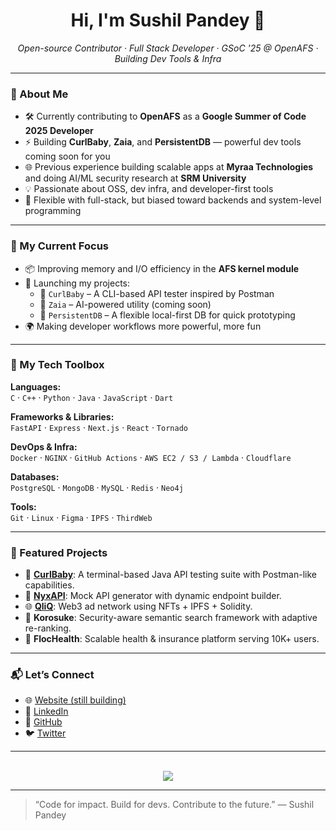 <h1 align="center">Hi, I'm Sushil Pandey 👋</h1>

<p align="center">
  <i>Open-source Contributor · Full Stack Developer · GSoC '25 @ OpenAFS · Building Dev Tools & Infra</i>
</p>

---

### 🚀 About Me

- 🛠️ Currently contributing to **OpenAFS** as a **Google Summer of Code 2025 Developer**
- ⚡ Building **CurlBaby**, **Zaia**, and **PersistentDB** — powerful dev tools coming soon for you
- 🌐 Previous experience building scalable apps at **Myraa Technologies** and doing AI/ML security research at **SRM University**
- 💡 Passionate about OSS, dev infra, and developer-first tools
- 🔁 Flexible with full-stack, but biased toward backends and system-level programming

---

### 🧠 My Current Focus

- 📦 Improving memory and I/O efficiency in the **AFS kernel module**
- 🚀 Launching my projects:
  - 🔌 `CurlBaby` – A CLI-based API tester inspired by Postman
  - 🧠 `Zaia` – AI-powered utility (coming soon)
  - 💾 `PersistentDB` – A flexible local-first DB for quick prototyping
- 🌍 Making developer workflows more powerful, more fun

---

### 🧰 My Tech Toolbox

**Languages:**  
`C` · `C++` · `Python` · `Java` · `JavaScript` · `Dart`

**Frameworks & Libraries:**  
`FastAPI` · `Express` · `Next.js` · `React` · `Tornado`

**DevOps & Infra:**  
`Docker` · `NGINX` · `GitHub Actions` · `AWS EC2 / S3 / Lambda` · `Cloudflare`

**Databases:**  
`PostgreSQL` · `MongoDB` · `MySQL` · `Redis` · `Neo4j`

**Tools:**  
`Git` · `Linux` · `Figma` · `IPFS` · `ThirdWeb`

---

### 📌 Featured Projects

- 🔧 [**CurlBaby**](https://github.com/sushilpandeyy/curlbaby): A terminal-based Java API testing suite with Postman-like capabilities.
- 🧪 [**NyxAPI**](https://github.com/sushilpandeyy/NyxAPI): Mock API generator with dynamic endpoint builder.
- 🌐 [**QliQ**](https://github.com/sushilpandeyy/Qliq): Web3 ad network using NFTs + IPFS + Solidity.
- 🧠 **Korosuke**: Security-aware semantic search framework with adaptive re-ranking.
- 🧵 **FlocHealth**: Scalable health & insurance platform serving 10K+ users.

---

### 📬 Let’s Connect

- 🌐 [Website (still building)](https://contactsushil.me)
- 💼 [LinkedIn](https://linkedin.com/in/contactsushil)
- 🐙 [GitHub](https://github.com/sushilpandeyy)
- 🐦 [Twitter]([https://twitter.com/sushilcode](https://x.com/contactsushill))

---

<p align="center">
  <br/>
  <img src="https://github-readme-streak-stats.herokuapp.com/?user=sushilpandeyy&theme=tokyonight" />
</p>

---

> “Code for impact. Build for devs. Contribute to the future.” — Sushil Pandey
